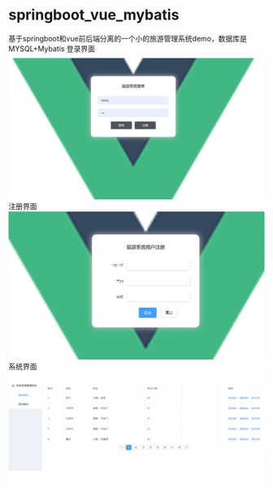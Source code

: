 # springboot_vue_mybatis
基于springboot和vue前后端分离的一个小的旅游管理系统demo，数据库是MYSQL+Mybatis
登录界面
![image](https://github.com/xtang22/springboot_vue_mybatis/blob/master/images/1.png)
注册界面
![image](https://github.com/xtang22/springboot_vue_mybatis/blob/master/images/2.png)
系统界面
![image](https://github.com/xtang22/springboot_vue_mybatis/blob/master/images/3.png)
